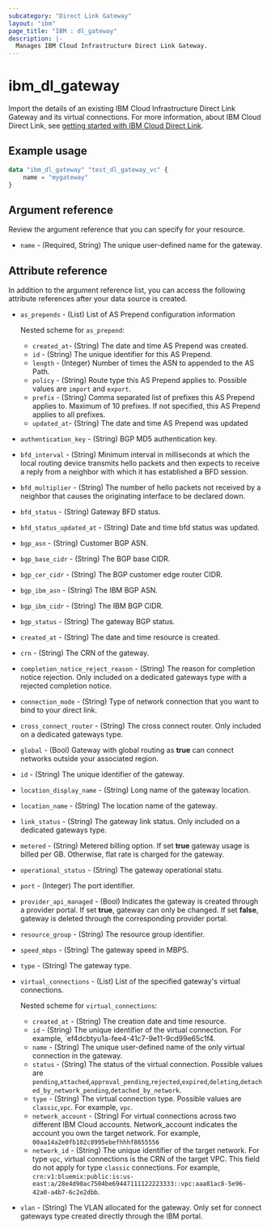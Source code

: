 ```yaml
---
subcategory: "Direct Link Gateway"
layout: "ibm"
page_title: "IBM : dl_gateway"
description: |-
  Manages IBM Cloud Infrastructure Direct Link Gateway.
---
```


# ibm_dl_gateway

Import the details of an existing IBM Cloud Infrastructure Direct Link Gateway and its virtual connections. For more information, about IBM Cloud Direct Link, see [getting started with IBM Cloud Direct Link](https://cloud.ibm.com/docs/dl?topic=dl-get-started-with-ibm-cloud-dl).


## Example usage

```terraform
data "ibm_dl_gateway" "test_dl_gateway_vc" {
    name = "mygateway"
}
```


## Argument reference
Review the argument reference that you can specify for your resource. 

- `name` - (Required, String) The unique user-defined name for the gateway.


## Attribute reference
In addition to the argument reference list, you can access the following attribute references after your data source is created.

- `as_prepends` - (List) List of AS Prepend configuration information

  Nested scheme for `as_prepend`:
  - `created_at`- (String) The date and time AS Prepend was created.
  - `id` - (String) The unique identifier for this AS Prepend.
  - `length` - (Integer) Number of times the ASN to appended to the AS Path.
  - `policy` - (String) Route type this AS Prepend applies to. Possible values are `import` and `export`.
  - `prefix` - (String) Comma separated list of prefixes this AS Prepend applies to. Maximum of 10 prefixes. If not specified, this AS Prepend applies to all prefixes.
  - `updated_at`- (String) The date and time AS Prepend was updated

- `authentication_key` - (String) BGP MD5 authentication key.
- `bfd_interval` - (String) Minimum interval in milliseconds at which the local routing device transmits hello packets and then expects to receive a reply from a neighbor with which it has established a BFD session.
- `bfd_multiplier` - (String) The number of hello packets not received by a neighbor that causes the originating interface to be declared down.
- `bfd_status` - (String) Gateway BFD status.
- `bfd_status_updated_at` - (String) Date and time bfd status was updated.
- `bgp_asn` - (String) Customer BGP ASN.
- `bgp_base_cidr` - (String) The BGP base CIDR.
- `bgp_cer_cidr` - (String) The BGP customer edge router CIDR.
- `bgp_ibm_asn` - (String) The IBM BGP ASN.
- `bgp_ibm_cidr` - (String) The IBM BGP  CIDR.
- `bgp_status` - (String) The gateway BGP status.
- `created_at` - (String) The date and time resource is created.
- `crn` - (String) The CRN of the gateway.
- `completion_notice_reject_reason` - (String) The reason for completion notice rejection. Only included on a dedicated gateways type with a rejected completion notice.
- `connection_mode` - (String) Type of network connection that you want to bind to your direct link.
- `cross_connect_router` - (String) The cross connect router. Only included on a dedicated gateways type.
- `global` - (Bool) Gateway with global routing as **true** can connect networks outside your associated region.
- `id` - (String) The unique identifier of the gateway.
- `location_display_name` - (String) Long name of the gateway location.
- `location_name` - (String) The location name of the gateway.
- `link_status` - (String) The gateway link status. Only included on a dedicated gateways type.
- `metered` - (String) Metered billing option. If set **true** gateway usage is billed per GB. Otherwise, flat rate is charged for the gateway.
- `operational_status` - (String) The gateway operational statu.
- `port` - (Integer) The port identifier.
- `provider_api_managed` - (Bool) Indicates the gateway is created through a provider portal. If set **true**, gateway can only be changed. If set **false**, gateway is deleted through the corresponding provider portal.
- `resource_group` - (String) The resource group identifier.
- `speed_mbps` - (String) The gateway speed in MBPS.
- `type` - (String) The gateway type.
- `virtual_connections` - (List) List of the specified gateway's virtual connections.

  Nested scheme for `virtual_connections`:
  - `created_at` - (String) The creation date and time resource.
  - `id` - (String) The unique identifier of the virtual connection. For example, `ef4dcbtyu1a-fee4-41c7-9e11-9cd99e65c1f4.
  - `name` - (String) The unique user-defined name of the only virtual connection in the gateway.
  - `status` - (String) The status of the virtual connection. Possible values are `pending`,`attached`,`approval_pending`,`rejected`,`expired`,`deleting`,`detached_by_network_pending`,`detached_by_network`.
  - `type` - (String) The virtual connection type. Possible values are `classic`,`vpc`. For example, `vpc`.
  - `network_account` - (String) For virtual connections across two different IBM Cloud accounts. Network_account indicates the account you own the target network. For example, `00aa14a2e0fb102c8995ebefhhhf8655556`
  - `network_id` - (String) The unique identifier of the target network. For type `vpc`, virtual connections is the CRN of the target VPC. This field do not apply for type `classic` connections. For example, `crn:v1:bluemix:public:is:us-east:a/28e4d90ac7504be69447111122223333::vpc:aaa81ac8-5e96-42a0-a4b7-6c2e2dbb`.

- `vlan` - (String) The VLAN allocated for the gateway. Only set for connect gateways type created directly through the IBM portal.

